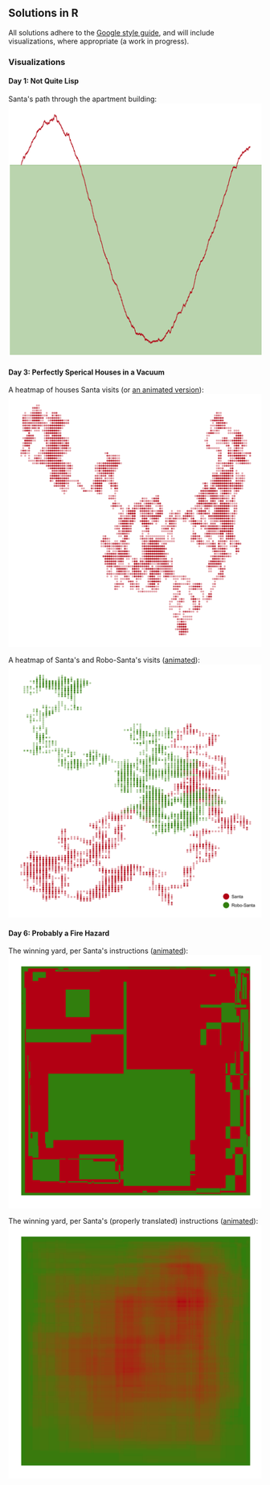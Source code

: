 ## Solutions in R

All solutions adhere to the [Google style
guide](https://itunes.apple.com/us/station/obedear-radio/idst.13003567), and
will include visualizations, where appropriate (a work in progress).

### Visualizations

#### Day 1: Not Quite Lisp

Santa's path through the apartment building:
![santa-stairs](01.png)

#### Day 3: Perfectly Sperical Houses in a Vacuum

A heatmap of houses Santa visits (or [an animated version](https://raw.githubusercontent.com/syntactician/Advent-Of-Code/master/r/03a.mp4)):
![santa-houses](03a.png)

A heatmap of Santa's and Robo-Santa's visits ([animated](https://raw.githubusercontent.com/syntactician/Advent-Of-Code/master/r/03b.mp4)):
![robo-santa-houses](03b.png)

#### Day 6: Probably a Fire Hazard

The winning yard, per Santa's instructions ([animated](https://raw.githubusercontent.com/syntactician/Advent-Of-Code/master/r/06a.mp4)):
![santa-toggle-lights](06a.png)

The winning yard, per Santa's (properly translated) instructions ([animated](https://raw.githubusercontent.com/syntactician/Advent-Of-Code/master/r/06b.mp4)):
![santa-dimmer-lights](06b.png)
